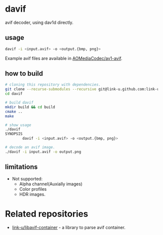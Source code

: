 # davif

avif decoder, using dav1d directly.

## usage

```bash
davif -i <input.avif> -o <output.{bmp, png}>
```

Example avif files are available in [AOMediaCodec/av1-avif](https://github.com/AOMediaCodec/av1-avif/tree/master/testFiles).

## how to build

```bash
# cloning this repository with dependencies.
git clone --recurse-submodules --recursive git@link-u.github.com:link-u/davif.git
cd davif

# build davif
mkdir build && cd build
cmake ..
make

# show usage
./davif
SYNOPSIS
        davif -i <input.avif> -o <output.{bmp, png}>

# decode an avif image.
./davif -i input.avif -o output.png
```

## limitations

 - Not supported:
   - Alpha channel(Auxially images)
   - Color profiles
   - HDR images.

# Related repositories

 - [link-u/libavif-container](https://github.com/link-u/libavif-container) - a library to parse avif container.
